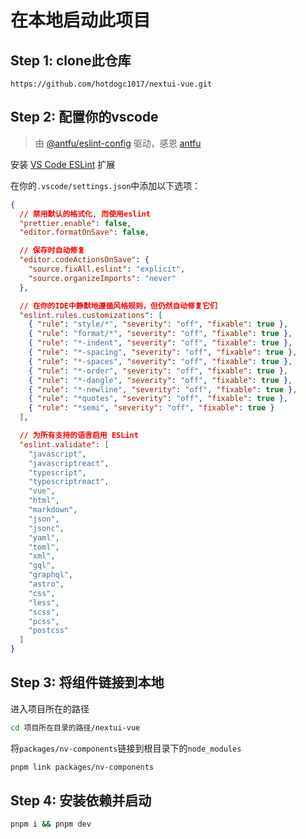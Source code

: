 # 在本地启动此项目

## Step 1: clone此仓库

```
https://github.com/hotdogc1017/nextui-vue.git
```
## Step 2: 配置你的vscode

> 由 [@antfu/eslint-config](https://github.com/antfu/eslint-config) 驱动，感恩 [antfu](https://github.com/antfu)

安装 [VS Code ESLint](https://marketplace.visualstudio.com/items?itemName=dbaeumer.vscode-eslint) 扩展

在你的`.vscode/settings.json`中添加以下选项：

```json
{
  // 禁用默认的格式化, 而使用eslint
  "prettier.enable": false,
  "editor.formatOnSave": false,

  // 保存时自动修复
  "editor.codeActionsOnSave": {
    "source.fixAll.eslint": "explicit",
    "source.organizeImports": "never"
  },

  // 在你的IDE中静默地遵循风格规则，但仍然自动修复它们
  "eslint.rules.customizations": [
    { "rule": "style/*", "severity": "off", "fixable": true },
    { "rule": "format/*", "severity": "off", "fixable": true },
    { "rule": "*-indent", "severity": "off", "fixable": true },
    { "rule": "*-spacing", "severity": "off", "fixable": true },
    { "rule": "*-spaces", "severity": "off", "fixable": true },
    { "rule": "*-order", "severity": "off", "fixable": true },
    { "rule": "*-dangle", "severity": "off", "fixable": true },
    { "rule": "*-newline", "severity": "off", "fixable": true },
    { "rule": "*quotes", "severity": "off", "fixable": true },
    { "rule": "*semi", "severity": "off", "fixable": true }
  ],

  // 为所有支持的语言启用 ESLint
  "eslint.validate": [
    "javascript",
    "javascriptreact",
    "typescript",
    "typescriptreact",
    "vue",
    "html",
    "markdown",
    "json",
    "jsonc",
    "yaml",
    "toml",
    "xml",
    "gql",
    "graphql",
    "astro",
    "css",
    "less",
    "scss",
    "pcss",
    "postcss"
  ]
}
```

## Step 3: 将组件链接到本地

进入项目所在的路径

```bash
cd 项目所在目录的路径/nextui-vue
```

将`packages/nv-components`链接到根目录下的`node_modules`

```bash
pnpm link packages/nv-components
```

## Step 4: 安装依赖并启动

```bash
pnpm i && pnpm dev
```